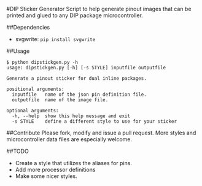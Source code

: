 #DIP Sticker Generator
Script to help generate pinout images that can be printed and glued to any DIP package microcontroller.

##Dependencies
* svgwrite: `pip install svgwrite`

##Usage
```shell
$ python dipstickgen.py -h
usage: dipstickgen.py [-h] [-s STYLE] inputfile outputfile

Generate a pinout sticker for dual inline packages.

positional arguments:
  inputfile   name of the json pin definition file.
  outputfile  name of the image file.

optional arguments:
  -h, --help  show this help message and exit
  -s STYLE    define a different style to use for your sticker
```

##Contribute
Please fork, modify and issue a pull request. More styles and microcontroller data files are especially welcome.

##TODO
* Create a style that utilizes the aliases for pins.
* Add more processor definitions
* Make some nicer styles.